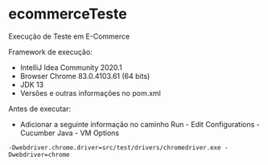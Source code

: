 # ecommerceTeste
Execução de Teste em E-Commerce

Framework de execução:
- IntelliJ Idea Community 2020.1
- Browser Chrome 83.0.4103.61 (64 bits)
- JDK 13
- Versões e outras informações no pom.xml

Antes de executar:

- Adicionar a seguinte informação no caminho Run - Edit Configurations - Cucumber Java - VM Options
```
-Dwebdriver.chrome.driver=src/test/drivers/chromedriver.exe -Dwebdriver=chrome
```